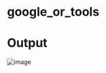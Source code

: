 # google_or_tools
# Output
![image](https://user-images.githubusercontent.com/29462263/128356550-cba134c7-6b01-4f0d-b7ea-2c0fca7d2d17.png)
